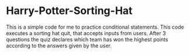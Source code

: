 # Harry-Potter-Sorting-Hat
This is a simple code for me to practice conditional statements.
This code executes a sorting hat quit, that accepts inputs from users. After 3 questions the quiz declares which team has won the highest points according to the answers given by the user.
